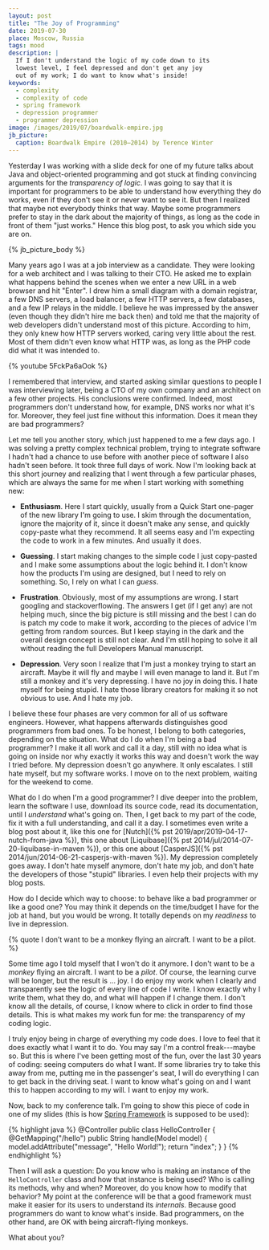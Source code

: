 ```yaml
---
layout: post
title: "The Joy of Programming"
date: 2019-07-30
place: Moscow, Russia
tags: mood
description: |
  If I don't understand the logic of my code down to its
  lowest level, I feel depressed and don't get any joy
  out of my work; I do want to know what's inside!
keywords:
  - complexity
  - complexity of code
  - spring framework
  - depression programmer
  - programmer depression
image: /images/2019/07/boardwalk-empire.jpg
jb_picture:
  caption: Boardwalk Empire (2010–2014) by Terence Winter
---
```


Yesterday I was working with a slide deck for one of my future talks about
Java and object-oriented programming and got stuck at finding convincing
arguments for the _transparency of logic_. I was going to say that it is
important for programmers to be able to understand how everything they do
works, even if they don't see it or never want to see it. But then I realized
that maybe not everybody thinks that way. Maybe some programmers prefer
to stay in the dark about the majority of things,
as long as the code in front of them "just works." Hence this blog post,
to ask you which side you are on.

<!--more-->

{% jb_picture_body %}

Many years ago I was at a job interview as a candidate. They were looking for
a web architect and I was talking to their CTO. He asked me to explain what
happens behind the scenes when we enter a new URL in a web browser and hit "Enter".
I drew him a small diagram with a domain registrar, a few DNS servers,
a load balancer, a few HTTP servers, a few databases, and a few IP relays in the
middle. I believe he was impressed by the answer (even though they didn't hire me back then)
and told me that the majority of web developers didn't understand
most of this picture. According to him, they only knew how HTTP servers worked,
caring very little about the rest. Most of them didn't even know what HTTP was,
as long as the PHP code did what it was intended to.

{% youtube 5FckPa6aOok %}

I remembered that interview, and started asking similar questions to people I was interviewing
later, being a CTO of my own company and an architect on a few other projects.
His conclusions were confirmed. Indeed, most programmers don't understand how, for example,
DNS works nor what it's for. Moreover, they feel just fine without this information.
Does it mean they are bad programmers?

Let me tell you another story, which just happened to me a few days ago. I was
solving a pretty complex technical problem, trying to integrate software
I hadn't had a chance to use before with another piece of software I also hadn't
seen before. It took three full days of work. Now I'm looking back at this
short journey and realizing that I went through a few particular phases, which are always
the same for me when I start working with something new:

  * **Enthusiasm**.
    Here I start quickly, usually from a Quick Start one-pager of the
    new library I'm going to use. I skim through the documentation, ignore
    the majority of it, since it doesn't make any sense, and quickly
    copy-paste what they recommend. It all seems easy and I'm expecting
    the code to work in a few minutes. And usually it does.

  * **Guessing**.
    I start making changes to the simple code I just copy-pasted and I make
    some assumptions about the logic behind it. I don't know how the products
    I'm using are designed, but I need to rely on something. So, I rely
    on what I can _guess_.

  * **Frustration**.
    Obviously, most of my assumptions are wrong. I start googling
    and stackoverflowing. The answers I get (if I get any) are not helping
    much, since the big picture is still missing and the best I can do
    is patch my code to make it work, according to the pieces of advice
    I'm getting from random sources. But I keep staying in the dark
    and the overall design concept is still not clear. And I'm still hoping
    to solve it all without reading the full Developers Manual manuscript.

  * **Depression**.
    Very soon I realize that I'm just a monkey trying to start an aircraft.
    Maybe it will fly and maybe I will even manage to land it. But I'm still
    a monkey and it's very depressing. I have no joy in doing this. I hate
    myself for being stupid. I hate those library creators for making it
    so not obvious to use. And I hate my job.

I believe these four phases are very common for all of us software engineers.
However, what happens afterwards distinguishes good programmers from bad ones. To be
honest, I belong to both categories, depending on the situation. What
do I do when I'm being a bad programmer? I make it all work and call it a day, still
with no idea what is going on inside nor why exactly it works this way
and doesn't work the way I tried before. My depression doesn't go anywhere.
It only escalates. I still hate myself, but my software works. I move
on to the next problem, waiting for the weekend to come.

What do I do when I'm a good programmer? I dive deeper into the problem,
learn the software I use, download its source code, read its documentation,
until I _understand_ what's going on. Then, I get back to my part of the code,
fix it with a full understanding, and call it a day. I sometimes even
write a blog post about it, like
this one for [Nutch]({% pst 2019/apr/2019-04-17-nutch-from-java %}),
this one about [Liquibase]({% pst 2014/jul/2014-07-20-liquibase-in-maven %}),
or this one about [CasperJS]({% pst 2014/jun/2014-06-21-casperjs-with-maven %}).
My depression completely goes away. I don't hate myself anymore, don't hate
my job, and don't hate the developers of those "stupid" libraries. I even
help their projects with my blog posts.

How do I decide which way to choose: to behave like a bad programmer
or like a good one? You may think it depends on the time/budget I have
for the job at hand, but you would be wrong. It totally depends on my
_readiness_ to live in depression.

{% quote I don’t want to be a monkey flying an aircraft. I want to be a pilot. %}

Some time ago I told myself that I won't do it anymore. I don't want to be
a _monkey_ flying an aircraft. I want to be a _pilot_. Of course, the learning
curve will be longer, but the result is ... joy. I do enjoy my work when I clearly
and transparently see the logic of every line of code I write. I know exactly
why I write them, what they do, and what will happen if I change them. I don't
know all the details, of course, I know where to click in order to find those
details. This is what makes my work fun for me: the transparency of my
coding logic.

I truly enjoy being in charge of everything my code does. I love to feel that it
does exactly what I want it to do. You may say I'm a control freak---maybe so.
But this is where I've been getting most of the fun, over the last 30 years of coding:
seeing computers do what I want. If some libraries try to take this away from me, putting
me in the passenger's seat, I will do everything I can to get back in the
driving seat. I want to know what's going on and I want this to happen according
to my will. I want to enjoy my work.

Now, back to my conference talk. I'm going to show this piece of code in one of my slides
(this is how [Spring Framework](https://spring.io/) is supposed to be used):

{% highlight java %}
@Controller
public class HelloController {
    @GetMapping("/hello")
    public String handle(Model model) {
        model.addAttribute("message", "Hello World!");
        return "index";
    }
}
{% endhighlight %}

Then I will ask a question: Do you know who is making an instance of the `HelloController`
class and how that instance is being used? Who is calling its methods, why
and when? Moreover, do you know how to modify that behavior? My point
at the conference will be that a good framework must make it easier for
its users to understand its _internals_. Because good programmers do want
to know what's inside. Bad programmers, on the other hand, are OK with
being aircraft-flying monkeys.

What about you?
